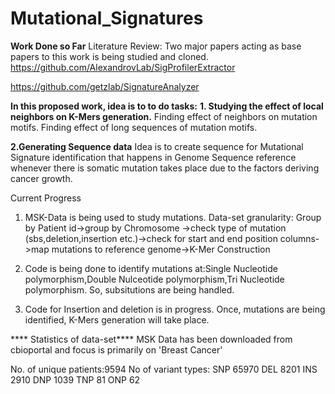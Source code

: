 # Mutational_Signatures

**Work Done so Far**
  Literature Review:
  Two major papers acting as base papers to this work is being studied and cloned.
  https://github.com/AlexandrovLab/SigProfilerExtractor
  
  https://github.com/getzlab/SignatureAnalyzer


**In this proposed work, idea is to to do tasks:**
**1. Studying the effect of local neighbors on K-Mers generation.**
Finding effect of neighbors on mutation motifs.
Finding effect of long sequences of mutation motifs.

**2.Generating Sequence data**
Idea is to create sequence for Mutational Signature identification that happens in Genome Sequence reference whenever there is somatic mutation takes place due to the factors deriving cancer growth.

Current Progress
1. MSK-Data is being used to study mutations.
Data-set granularity: Group by Patient id->group by Chromosome ->check type of mutation (sbs,deletion,insertion etc.)->check for start and end position columns->map mutations to reference genome->K-Mer Construction


2. Code is being done to identify mutations at:Single Nucleotide polymorphism,Double Nulceotide polymorphism,Tri Nucleotide polymorphism. So, subsitutions are being handled.

3. Code for Insertion and deletion is in progress. Once, mutations are being identified, K-Mers generation will take place.

**** Statistics of data-set****
MSK Data has been downloaded from cbioportal and focus is primarily on 'Breast Cancer'

No. of unique patients:9594
No of variant types:
SNP    65970
DEL     8201
INS     2910
DNP     1039
TNP       81
ONP       62






 
 




